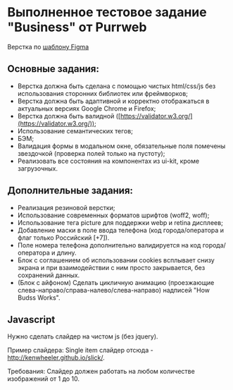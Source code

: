 # Выполненное тестовое задание "Business" от Purrweb

Верстка по [шаблону Figma](<https://www.figma.com/file/SinVa5DhtxfjLxeMlSDRNO/%D0%A2%D0%B5%D1%81%D1%82%D0%BE%D0%B2%D0%BE%D0%B5-%D0%B7%D0%B0%D0%B4%D0%B0%D0%BD%D0%B8%D0%B5-(frontend)?t=qWNWsCLl7MOBlaG8-6>)

## Основные задания:

- Верстка должна быть сделана с помощью чистых html/css/js без использования сторонних библиотек или фреймворков;
- Верстка должна быть адаптивной и корректно отображаться в актуальных версиях Google Chrome и Firefox;
- Верстка должна быть валидной ([https://validator.w3.org/](https://validator.w3.org/));
- Использование семантических тегов;
- БЭМ;
- Валидация формы в модальном окне, обязательные поля помечены звездочкой (проверка полей только на пустоту);
- Реализовать все состояния на компонентах из ui-kit, кроме загрузочных.

## Дополнительные задания:

- Реализация резиновой верстки;
- Использование современных форматов шрифтов (woff2, woff);
- Использование тега picture для поддержки webp и retina дисплеев;
- Добавление маски в поле ввода телефона (код города/оператора и флаг только Российский [+7]).
- Поле номера телефона дополнительно валидируется на код города/оператора и длину.
- Блок с соглашением об использовании cookies всплывает снизу экрана и при взаимодействии с ним просто закрывается, без сохранений данных.
- (Блок с айфоном) Сделать цикличную анимацию (проезжающие слева-направо/справа-налево/слева-направо) надписей "How Budss Works".

## Javascript

Нужно сделать слайдер на чистом js (без jquery).

Пример слайдера: Single item слайдер отсюда - http://kenwheeler.github.io/slick/.

Требования:
Слайдер должен работать на любом количестве изображений от 1 до 10.
